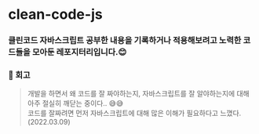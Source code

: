# clean-code-js
### 클린코드 자바스크립트 공부한 내용을 기록하거나 적용해보려고 노력한 코드들을 모아둔 레포지터리입니다.😊


### 🤯 회고
> 개발을 하면서 왜 코드를 잘 짜야하는지, 자바스크립트를 잘 알야하는지에 대해 아주 절실히 깨닫는 중이다.. 😅😅   
> 코드를 잘짜려면 먼저 자바스크립트에 대해 많은 이해가 필요하다고 느꼈다. (2022.03.09)
